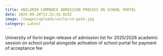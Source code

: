 ```yaml
---
title: UNILORIN COMMENCE ADMISSION PROCESS ON SCHOOL PORTAL
date: 2025-09-28T13:31:43.025Z
image: /images/uploads/unilorin-gate.jpg
category: Latest
---
```

University of Ilorin begin release of admission list for 2025/2026 academic session on school portal alongside activation of school portal for payment of acceptance fee